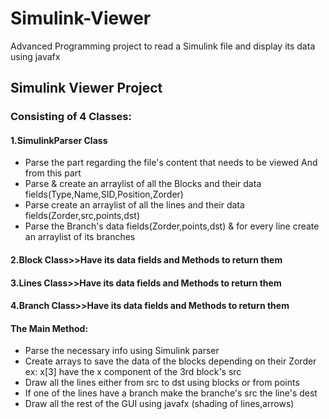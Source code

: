# Simulink-Viewer
Advanced Programming project to read a Simulink file and display its data using javafx
## Simulink Viewer Project


### Consisting of 4 Classes:
#### 1.SimulinkParser Class
  * Parse the part regarding the file's content that needs to be viewed
And from this part
   * Parse & create an arraylist of all the Blocks and their data fields(Type,Name,SID,Position,Zorder)
   * Parse create an arraylist of all the lines and their data fields(Zorder,src,points,dst)
   * Parse the Branch's data fields(Zorder,points,dst) & for every line create an arraylist of its branches
  
#### 2.Block Class>>Have its data fields and Methods to return them 
#### 3.Lines Class>>Have its data fields and Methods to return them 
#### 4.Branch Class>>Have its data fields and Methods to return them 
          
#### The Main Method:
* Parse the necessary info using Simulink parser
* Create arrays to save the data of the blocks depending on their Zorder  ex:  x[3] have the x component of the 3rd block's src
* Draw all the lines either from src to dst using blocks or from points
* If one of the lines have a branch make the branche's src the line's dest
* Draw all the rest of the GUI using javafx (shading of lines,arrows)
